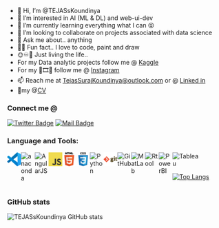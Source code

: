 - 👋 Hi, I’m @TEJASsKoundinya
- 👀 I’m interested in AI (ML & DL) and web-ui-dev  
- 🌱 I’m currently learning everything what I can 😜
- 🙌 I’m looking to collaborate on projects associated with data science
- 🧧 Ask me about.. anything
- 🏴‍☠️ Fun fact.. I love to code, paint and draw 
- 🌞♾🌚 Just living the life..
- For my Data analytic projects follow me @ [Kaggle](https://www.kaggle.com/tejassurajkoundinya)
- For my 🎨🎞📸 follow me @ [Instagram](https://www.instagram.com/click_and.ink/)
- 📫 Reach me at TejasSurajKoundinya@outlook.com or @ [Linked in](https://www.linkedin.com/in/tejas-suraj-koundinya-081443191/)
- 🌌my @[CV](https://mycv-tsk.pages.dev/) 

### Connect me @

[![Twitter Badge](https://img.shields.io/twitter/url/https/twitter.com/TejasSkoundiny.svg?style=social&label=Follow%20%40TejasSkoundiny)](https://twitter.com/TejasSkoundiny) 
[![Mail Badge](https://img.shields.io/badge/-@click_and.ink-e84393?style=flat&labelColor=e84393&logo=instagram&logoColor=white)](https://instagram.com/click_and.ink)


### Language and Tools:

<img align="left" alt="Visual Studio Code" width="32px" src="https://raw.githubusercontent.com/github/explore/80688e429a7d4ef2fca1e82350fe8e3517d3494d/topics/visual-studio-code/visual-studio-code.png" />
<img align="left" alt="anaconda" width="32px" src="https://www.psych.mcgill.ca/labs/mogillab/anaconda2/pkgs/anaconda-navigator-1.4.3-py27_0/lib/python2.7/site-packages/anaconda_navigator/static/images/anaconda-icon-32x32.png" />

<img align="left" alt="AngularJS" width="32px" src="https://mpng.subpng.com/20180329/kqe/kisspng-angularjs-dart-front-and-back-ends-npm-escalator-5abda7d7154552.9660098015223787110871.jpg" />
<img align="left" alt="JavaScript" width="32px" src="https://raw.githubusercontent.com/github/explore/80688e429a7d4ef2fca1e82350fe8e3517d3494d/topics/javascript/javascript.png" />
<img align="left" alt="HTML 5" width="32px" src="https://raw.githubusercontent.com/github/explore/80688e429a7d4ef2fca1e82350fe8e3517d3494d/topics/html/html.png" />
<img align="left" alt="CSS 3" width="32px" src="https://raw.githubusercontent.com/github/explore/80688e429a7d4ef2fca1e82350fe8e3517d3494d/topics/css/css.png" />

<img align="left" alt="Python" width="32px" src="http://clipart-library.com/new_gallery/205-2057645_python-logo-clipart-snake-face-python-icon.png" />
<img align="left" alt="Git" width="32px" src="https://raw.githubusercontent.com/github/explore/80688e429a7d4ef2fca1e82350fe8e3517d3494d/topics/git/git.png" />
<img align="left" alt="GitHub" width="32px" src="https://cdn.jsdelivr.net/npm/simple-icons@v4/icons/github.svg" />
<img align="left" alt="MatLab" width="32px" src="https://img.icons8.com/nolan/452/matlab.png" />
<img align="left" alt="Rtool" width="32px" src="https://www.r-project.org/logo/Rlogo.png" />
<img align="left" alt="PowerBI" width="32px" src="https://upload.wikimedia.org/wikipedia/commons/thumb/c/cf/New_Power_BI_Logo.svg/630px-New_Power_BI_Logo.svg.png" />
<img align="left" alt="Tableau" width="62px" src="https://logos-world.net/wp-content/uploads/2021/10/Tableau-Symbol.png" />

<br />
<br />

[![Top Langs](https://github-readme-stats.vercel.app/api/top-langs/?username=TEJASsKoundinya&layout=compact)](https://github.com/TEJASsKoundinya/github-readme-stats)
<br />
<br />

### GitHub stats
![TEJASsKoundinya GitHub stats](https://github-readme-stats.vercel.app/api?username=TEJASsKoundinya&count_private=true)

<!---
TEJASsKoundinya/TEJASsKoundinya is a ✨ special ✨ repository because its `README.md` (this file) appears on your GitHub profile.
You can click the Preview link to take a look at your changes.
--->
